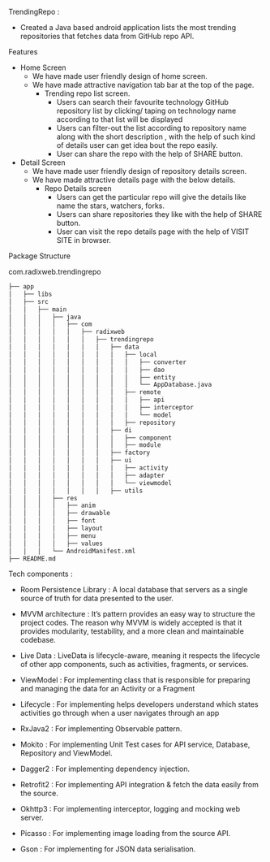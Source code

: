 TrendingRepo :
- Created a Java based android application lists the most trending repositories that fetches data from GitHub repo API.


Features

- Home Screen
  - We have made user friendly design of home screen.
  - We have made attractive navigation tab bar at the top of the page.
    - Trending repo list screen.
      - Users can search their favourite technology GitHub repository list by clicking/ taping on technology name according to that list will be displayed
      - Users can filter-out the list according to repository name along with the short description , with the help of such kind of details user can get idea bout the repo easily.
      - User can share the repo with the help of SHARE button.
- Detail Screen
  - We have made user friendly design of repository details screen.
  - We have made attractive details page with the below details.
    - Repo Details screen
      - Users can get the particular repo will give the details like name the stars, watchers, forks.
      - Users can share repositories they like with the help of  SHARE button.
      - User can visit the repo details page with the help of VISIT SITE  in browser.

Package Structure

com.radixweb.trendingrepo
```sh
├── app
│   ├── libs
│   ├── src
│   │   ├── main
│   │   │   ├── java
│   │   │   │   ├── com
│   │   │   │   │   ├── radixweb
│   │   │   │   │   │   ├── trendingrepo
│   │   │   │   │   │   │   ├── data
│   │   │   │   │   │   │   │   ├── local
│   │   │   │   │   │   │   │   │   ├── converter
│   │   │   │   │   │   │   │   │   ├── dao
│   │   │   │   │   │   │   │   │   ├── entity
│   │   │   │   │   │   │   │   │   └── AppDatabase.java
│   │   │   │   │   │   │   │   ├── remote
│   │   │   │   │   │   │   │   │   ├── api
│   │   │   │   │   │   │   │   │   ├── interceptor
│   │   │   │   │   │   │   │   │   └── model
│   │   │   │   │   │   │   │   ├── repository
│   │   │   │   │   │   │   ├── di
│   │   │   │   │   │   │   │   ├── component
│   │   │   │   │   │   │   │   ├── module
│   │   │   │   │   │   │   ├── factory
│   │   │   │   │   │   │   ├── ui
│   │   │   │   │   │   │   │   ├── activity
│   │   │   │   │   │   │   │   ├── adapter
│   │   │   │   │   │   │   │   └── viewmodel
│   │   │   │   │   │   │   ├── utils
│   │   │   ├── res
│   │   │   │   ├── anim
│   │   │   │   ├── drawable
│   │   │   │   ├── font
│   │   │   │   ├── layout
│   │   │   │   ├── menu
│   │   │   │   ├── values
│   │   │   └── AndroidManifest.xml
├── README.md
```

Tech components :

 - Room Persistence Library : A local database that servers as a single source of truth for data presented to the user.

 - MVVM architecture : It’s pattern provides an easy way to structure the project codes. The reason why MVVM is widely accepted is that it provides modularity, testability, and a more clean and maintainable codebase.

 - Live Data :  LiveData is lifecycle-aware, meaning it respects the lifecycle of other app components, such as activities, fragments, or services. 

 - ViewModel : For implementing class that is responsible for preparing and managing the data for an Activity or a Fragment 

 - Lifecycle : For implementing helps developers understand which states activities go through when a user navigates through an app

 - RxJava2 : For implementing Observable pattern.

 - Mokito : For implementing Unit Test cases for API service, Database, Repository and ViewModel.

 - Dagger2 : For implementing dependency injection.

 - Retrofit2  : For implementing API integration & fetch the data easily from the source.

 - Okhttp3 : For implementing interceptor, logging and mocking web server.

 - Picasso : For implementing image loading from the source API.

 - Gson :  For implementing for JSON data serialisation.

